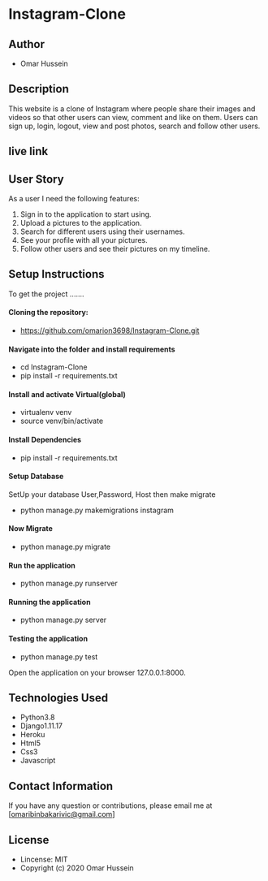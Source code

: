 # Instagram-Clone

## Author
* Omar Hussein

## Description
This website is a clone of Instagram where people share their images and videos so that other users can view, comment and like on them. Users can sign up, login, logout, view and post photos, search and follow other users.

## live link

## User Story
As a user I need the following features:
1. Sign in to the application to start using.
2. Upload a pictures to the application.
3. Search for different users using their usernames.
4. See your profile with all your pictures.
5. Follow other users and see their pictures on my timeline.

## Setup Instructions
To get the project .......

#### Cloning the repository:
  - https://github.com/omarion3698/Instagram-Clone.git

#### Navigate into the folder and install requirements
  - cd Instagram-Clone
  - pip install -r requirements.txt

#### Install and activate Virtual(global)
  - virtualenv venv 
  - source venv/bin/activate

#### Install Dependencies
  - pip install -r requirements.txt

#### Setup Database
SetUp your database User,Password, Host then make migrate

  - python manage.py makemigrations instagram

#### Now Migrate
  - python manage.py migrate

#### Run the application
  - python manage.py runserver

#### Running the application
  - python manage.py server

#### Testing the application
  - python manage.py test

Open the application on your browser 127.0.0.1:8000.

## Technologies Used
- Python3.8
- Django1.11.17
- Heroku
- Html5
- Css3
- Javascript

## Contact Information
If you have any question or contributions, please email me at [omaribinbakarivic@gmail.com]

## License
- Lincense: MIT
- Copyright (c) 2020 Omar Hussein
